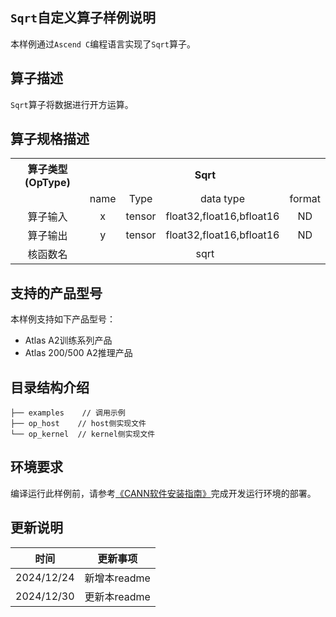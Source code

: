 ## `Sqrt`自定义算子样例说明 
本样例通过`Ascend C`编程语言实现了`Sqrt`算子。

## 算子描述
`Sqrt`算子将数据进行开方运算。

## 算子规格描述

<table>
<tr><th align="center">算子类型(OpType)</th><th colspan="4" align="center">Sqrt</th></tr> 
<tr><td align="center"> </td><td align="center">name</td><td align="center">Type</td><td align="center">data type</td><td align="center">format</td></tr>  
<tr><td rowspan="2" align="center">算子输入</td>
 
<tr><td align="center">x</td><td align="center">tensor</td><td align="center">float32,float16,bfloat16</td><td align="center">ND</td></tr>  

<tr><td rowspan="1" align="center">算子输出</td>
<td align="center">y</td><td align="center">tensor</td><td align="center">float32,float16,bfloat16</td><td align="center">ND</td></tr>  
<tr><td rowspan="1" align="center">核函数名</td><td colspan="4" align="center">sqrt</td></tr>  
</table>

## 支持的产品型号
本样例支持如下产品型号：
- Atlas A2训练系列产品
- Atlas 200/500 A2推理产品

## 目录结构介绍
```
├── examples    // 调用示例
├── op_host    // host侧实现文件
└── op_kernel  // kernel侧实现文件
```

## 环境要求
编译运行此样例前，请参考[《CANN软件安装指南》](https://hiascend.com/document/redirect/CannCommunityInstSoftware)完成开发运行环境的部署。

## 更新说明
| 时间 | 更新事项 |
|----|------|
| 2024/12/24 | 新增本readme |
| 2024/12/30 | 更新本readme |